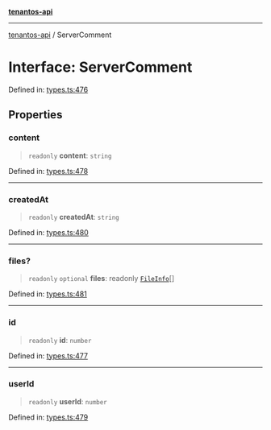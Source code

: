 [**tenantos-api**](../README.md)

***

[tenantos-api](../globals.md) / ServerComment

# Interface: ServerComment

Defined in: [types.ts:476](https://github.com/shadmanZero/tenantos-api/blob/fe61944d7cb3ee6cc3061a8309e45287291cb501/src/types.ts#L476)

## Properties

### content

> `readonly` **content**: `string`

Defined in: [types.ts:478](https://github.com/shadmanZero/tenantos-api/blob/fe61944d7cb3ee6cc3061a8309e45287291cb501/src/types.ts#L478)

***

### createdAt

> `readonly` **createdAt**: `string`

Defined in: [types.ts:480](https://github.com/shadmanZero/tenantos-api/blob/fe61944d7cb3ee6cc3061a8309e45287291cb501/src/types.ts#L480)

***

### files?

> `readonly` `optional` **files**: readonly [`FileInfo`](FileInfo.md)[]

Defined in: [types.ts:481](https://github.com/shadmanZero/tenantos-api/blob/fe61944d7cb3ee6cc3061a8309e45287291cb501/src/types.ts#L481)

***

### id

> `readonly` **id**: `number`

Defined in: [types.ts:477](https://github.com/shadmanZero/tenantos-api/blob/fe61944d7cb3ee6cc3061a8309e45287291cb501/src/types.ts#L477)

***

### userId

> `readonly` **userId**: `number`

Defined in: [types.ts:479](https://github.com/shadmanZero/tenantos-api/blob/fe61944d7cb3ee6cc3061a8309e45287291cb501/src/types.ts#L479)

